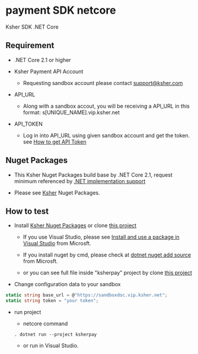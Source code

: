 # payment SDK netcore

Ksher SDK .NET Core

## Requirement

- .NET Core 2.1 or higher

- Ksher Payment API Account
  - Requesting sandbox account please contact support@ksher.com
- API_URL
  - Along with a sandbox accout, you will be receiving a API_URL in this format: s[UNIQUE_NAME].vip.ksher.net
- API_TOKEN
  - Log in into API_URL using given sandbox account and get the token. see [How to get API Token](https://doc.vip.ksher.net/docs/howto/api_token)

## Nuget Packages

- This Ksher Nuget Packages build base by .NET Core 2.1, request minimum referenced by [.NET implementation support](https://docs.microsoft.com/en-us/dotnet/standard/net-standard)

- Please see [Ksher](https://www.nuget.org/packages/Ksher/) Nuget Packages.

## How to test

- Install [Ksher Nuget Packages](https://www.nuget.org/packages/Ksher/) or clone [this project](https://github.com/ksher-solutions/payment_sdk_netcore)

  - If you use Visual Studio, please see [Install and use a package in Visual Studio](https://docs.microsoft.com/en-us/nuget/quickstart/install-and-use-a-package-in-visual-studio) from Microsft.
  - If you install nuget by cmd, please check at [dotnet nuget add source](https://docs.microsoft.com/en-us/dotnet/core/tools/dotnet-nuget-add-source) from Microsft.

  - or you can see full file inside "ksherpay" project by clone [this project](https://github.com/ksher-solutions/payment_sdk_netcore)

- Change configuration data to your sandbox

```csharp
static string base_url = @"https://sandboxdoc.vip.ksher.net";
static string token = "your token";
```

- run project
  - netcore command

  ```shell
  . dotnet run --project ksherpay
  ```

  - or run in Visual Studio.
